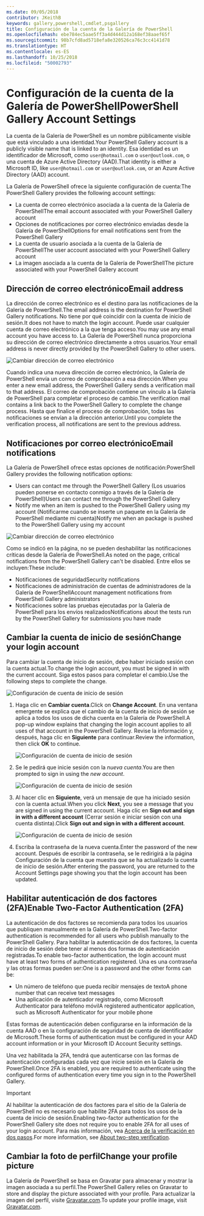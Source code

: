 ```yaml
---
ms.date: 09/05/2018
contributor: JKeithB
keywords: gallery,powershell,cmdlet,psgallery
title: Configuración de la cuenta de la Galería de PowerShell
ms.openlocfilehash: ebe784ec5aae5ff3a4d444d12a168ef38aaef65f
ms.sourcegitcommit: 98b7cfd8ad5718efa8e320526ca76c3cc4141d78
ms.translationtype: HT
ms.contentlocale: es-ES
ms.lasthandoff: 10/25/2018
ms.locfileid: "50002793"
---
```

# <a name="powershell-gallery-account-settings"></a><span data-ttu-id="a876f-103">Configuración de la cuenta de la Galería de PowerShell</span><span class="sxs-lookup"><span data-stu-id="a876f-103">PowerShell Gallery Account Settings</span></span>

<span data-ttu-id="a876f-104">La cuenta de la Galería de PowerShell es un nombre públicamente visible que está vinculado a una identidad.</span><span class="sxs-lookup"><span data-stu-id="a876f-104">Your PowerShell Gallery account is a publicly visible name that is linked to an identity.</span></span> <span data-ttu-id="a876f-105">Esa identidad es un identificador de Microsoft, como `user@hotmail.com` o `user@outlook.com`, o una cuenta de Azure Active Directory (AAD).</span><span class="sxs-lookup"><span data-stu-id="a876f-105">That identity is either a Microsoft ID, like `user@hotmail.com` or `user@outlook.com`, or an Azure Active Directory (AAD) account.</span></span>

<span data-ttu-id="a876f-106">La Galería de PowerShell ofrece la siguiente configuración de cuenta:</span><span class="sxs-lookup"><span data-stu-id="a876f-106">The PowerShell Gallery provides the following account settings:</span></span>

- <span data-ttu-id="a876f-107">La cuenta de correo electrónico asociada a la cuenta de la Galería de PowerShell</span><span class="sxs-lookup"><span data-stu-id="a876f-107">The email account associated with your PowerShell Gallery account</span></span>
- <span data-ttu-id="a876f-108">Opciones de notificaciones por correo electrónico enviadas desde la Galería de PowerShell</span><span class="sxs-lookup"><span data-stu-id="a876f-108">Options for email notifications sent from the PowerShell Gallery</span></span>
- <span data-ttu-id="a876f-109">La cuenta de usuario asociada a la cuenta de la Galería de PowerShell</span><span class="sxs-lookup"><span data-stu-id="a876f-109">The user account associated with your PowerShell Gallery account</span></span>
- <span data-ttu-id="a876f-110">La imagen asociada a la cuenta de la Galería de PowerShell</span><span class="sxs-lookup"><span data-stu-id="a876f-110">The picture associated with your PowerShell Gallery account</span></span>

## <a name="email-address"></a><span data-ttu-id="a876f-111">Dirección de correo electrónico</span><span class="sxs-lookup"><span data-stu-id="a876f-111">Email address</span></span>

<span data-ttu-id="a876f-112">La dirección de correo electrónico es el destino para las notificaciones de la Galería de PowerShell.</span><span class="sxs-lookup"><span data-stu-id="a876f-112">The email address is the destination for PowerShell Gallery notifications.</span></span> <span data-ttu-id="a876f-113">No tiene por qué coincidir con la cuenta de inicio de sesión.</span><span class="sxs-lookup"><span data-stu-id="a876f-113">It does not have to match the login account.</span></span> <span data-ttu-id="a876f-114">Puede usar cualquier cuenta de correo electrónico a la que tenga acceso.</span><span class="sxs-lookup"><span data-stu-id="a876f-114">You may use any email account you have access to.</span></span> <span data-ttu-id="a876f-115">La Galería de PowerShell nunca proporciona su dirección de correo electrónico directamente a otros usuarios.</span><span class="sxs-lookup"><span data-stu-id="a876f-115">Your email address is never directly provided by the PowerShell Gallery to other users.</span></span>

![Cambiar dirección de correo electrónico](../../Images/PSGallery_AcccountEmailAddress.png)

<span data-ttu-id="a876f-117">Cuando indica una nueva dirección de correo electrónico, la Galería de PowerShell envía un correo de comprobación a esa dirección.</span><span class="sxs-lookup"><span data-stu-id="a876f-117">When you enter a new email address, the PowerShell Gallery sends a verification mail to that address.</span></span> <span data-ttu-id="a876f-118">El correo de comprobación contiene un vínculo a la Galería de PowerShell para completar el proceso de cambio.</span><span class="sxs-lookup"><span data-stu-id="a876f-118">The verification mail contains a link back to the PowerShell Gallery to complete the change process.</span></span> <span data-ttu-id="a876f-119">Hasta que finalice el proceso de comprobación, todas las notificaciones se envían a la dirección anterior.</span><span class="sxs-lookup"><span data-stu-id="a876f-119">Until you complete the verification process, all notifications are sent to the previous address.</span></span>

## <a name="email-notifications"></a><span data-ttu-id="a876f-120">Notificaciones por correo electrónico</span><span class="sxs-lookup"><span data-stu-id="a876f-120">Email notifications</span></span>

<span data-ttu-id="a876f-121">La Galería de PowerShell ofrece estas opciones de notificación:</span><span class="sxs-lookup"><span data-stu-id="a876f-121">PowerShell Gallery provides the following notification options:</span></span>

- <span data-ttu-id="a876f-122">Users can contact me through the PowerShell Gallery (Los usuarios pueden ponerse en contacto conmigo a través de la Galería de PowerShell)</span><span class="sxs-lookup"><span data-stu-id="a876f-122">Users can contact me through the PowerShell Gallery</span></span>
- <span data-ttu-id="a876f-123">Notify me when an item is pushed to the PowerShell Gallery using my account (Notificarme cuando se inserte un paquete en la Galería de PowerShell mediante mi cuenta)</span><span class="sxs-lookup"><span data-stu-id="a876f-123">Notify me when an package is pushed to the PowerShell Gallery using my account</span></span>

![Cambiar dirección de correo electrónico](../../Images/PSGallery_AccountEmailOptions.png)

<span data-ttu-id="a876f-125">Como se indicó en la página, no se pueden deshabilitar las notificaciones críticas desde la Galería de PowerShell.</span><span class="sxs-lookup"><span data-stu-id="a876f-125">As noted on the page, critical notifications from the PowerShell Gallery can't be disabled.</span></span>
<span data-ttu-id="a876f-126">Entre ellos se incluyen:</span><span class="sxs-lookup"><span data-stu-id="a876f-126">These include:</span></span>

- <span data-ttu-id="a876f-127">Notificaciones de seguridad</span><span class="sxs-lookup"><span data-stu-id="a876f-127">Security notifications</span></span>
- <span data-ttu-id="a876f-128">Notificaciones de administración de cuentas de administradores de la Galería de PowerShell</span><span class="sxs-lookup"><span data-stu-id="a876f-128">Account management notifications from PowerShell Gallery administrators</span></span>
- <span data-ttu-id="a876f-129">Notificaciones sobre las pruebas ejecutadas por la Galería de PowerShell para los envíos realizados</span><span class="sxs-lookup"><span data-stu-id="a876f-129">Notifications about the tests run by the PowerShell Gallery for submissions you have made</span></span>

## <a name="change-your-login-account"></a><span data-ttu-id="a876f-130">Cambiar la cuenta de inicio de sesión</span><span class="sxs-lookup"><span data-stu-id="a876f-130">Change your login account</span></span>

<span data-ttu-id="a876f-131">Para cambiar la cuenta de inicio de sesión, debe haber iniciado sesión con la cuenta actual.</span><span class="sxs-lookup"><span data-stu-id="a876f-131">To change the login account, you must be signed in with the current account.</span></span> <span data-ttu-id="a876f-132">Siga estos pasos para completar el cambio.</span><span class="sxs-lookup"><span data-stu-id="a876f-132">Use the following steps to complete the change.</span></span>

![Configuración de cuenta de inicio de sesión](../../Images/PSGallery_LoginAccountSettings.png)

1. <span data-ttu-id="a876f-134">Haga clic en **Cambiar cuenta**.</span><span class="sxs-lookup"><span data-stu-id="a876f-134">Click on **Change Account**.</span></span> <span data-ttu-id="a876f-135">En una ventana emergente se explica que el cambio de la cuenta de inicio de sesión se aplica a todos los usos de dicha cuenta en la Galería de PowerShell.</span><span class="sxs-lookup"><span data-stu-id="a876f-135">A pop-up window explains that changing the login account applies to all uses of that account in the PowerShell Gallery.</span></span> <span data-ttu-id="a876f-136">Revise la información y, después, haga clic en **Siguiente** para continuar.</span><span class="sxs-lookup"><span data-stu-id="a876f-136">Review the information, then click **OK** to continue.</span></span>

   ![Configuración de cuenta de inicio de sesión](../../Images/PSGallery_LoginAccountChange-1.png)

2. <span data-ttu-id="a876f-138">Se le pedirá que inicie sesión con la _nueva cuenta_.</span><span class="sxs-lookup"><span data-stu-id="a876f-138">You are then prompted to sign in using the _new account_.</span></span>

   ![Configuración de cuenta de inicio de sesión](../../Images/PSGallery_LoginAccountChange-2.png)

3. <span data-ttu-id="a876f-140">Al hacer clic en **Siguiente**, verá un mensaje de que ha iniciado sesión con la cuenta actual.</span><span class="sxs-lookup"><span data-stu-id="a876f-140">When you click **Next**, you see a message that you are signed in using the current account.</span></span>
   <span data-ttu-id="a876f-141">Haga clic en **Sign out and sign in with a different account** (Cerrar sesión e iniciar sesión con una cuenta distinta).</span><span class="sxs-lookup"><span data-stu-id="a876f-141">Click **Sign out and sign in with a different account**.</span></span>

   ![Configuración de cuenta de inicio de sesión](../../Images/PSGallery_LoginAccountChange-3.png)

4. <span data-ttu-id="a876f-143">Escriba la contraseña de la nueva cuenta.</span><span class="sxs-lookup"><span data-stu-id="a876f-143">Enter the password of the new account.</span></span> <span data-ttu-id="a876f-144">Después de escribir la contraseña, se le redirigirá a la página Configuración de la cuenta que muestra que se ha actualizado la cuenta de inicio de sesión.</span><span class="sxs-lookup"><span data-stu-id="a876f-144">After entering the password, you are returned to the Account Settings page showing you that the login account has been updated.</span></span>


## <a name="enable-two-factor-authentication-2fa"></a><span data-ttu-id="a876f-145">Habilitar autenticación de dos factores (2FA)</span><span class="sxs-lookup"><span data-stu-id="a876f-145">Enable Two-Factor Authentication (2FA)</span></span>

<span data-ttu-id="a876f-146">La autenticación de dos factores se recomienda para todos los usuarios que publiquen manualmente en la Galería de PowerShell.</span><span class="sxs-lookup"><span data-stu-id="a876f-146">Two-factor authentication is recommended for all users who publish manually to the PowerShell Gallery.</span></span> <span data-ttu-id="a876f-147">Para habilitar la autenticación de dos factores, la cuenta de inicio de sesión debe tener al menos dos formas de autenticación registradas.</span><span class="sxs-lookup"><span data-stu-id="a876f-147">To enable two-factor authentication, the login account must have at least two forms of authentication registered.</span></span> <span data-ttu-id="a876f-148">Una es una contraseña y las otras formas pueden ser:</span><span class="sxs-lookup"><span data-stu-id="a876f-148">One is a password and the other forms can be:</span></span>

- <span data-ttu-id="a876f-149">Un número de teléfono que pueda recibir mensajes de texto</span><span class="sxs-lookup"><span data-stu-id="a876f-149">A phone number that can receive text messages</span></span>
- <span data-ttu-id="a876f-150">Una aplicación de autenticador registrado, como Microsoft Authenticator para teléfono móvil</span><span class="sxs-lookup"><span data-stu-id="a876f-150">A registered authenticator application, such as Microsoft Authenticator for your mobile phone</span></span>

<span data-ttu-id="a876f-151">Estas formas de autenticación deben configurarse en la información de la cuenta AAD o en la configuración de seguridad de cuenta de identificador de Microsoft.</span><span class="sxs-lookup"><span data-stu-id="a876f-151">These forms of authentication must be configured in your AAD account information or in your Microsoft ID Account Security settings.</span></span>

<span data-ttu-id="a876f-152">Una vez habilitada la 2FA, tendrá que autenticarse con las formas de autenticación configuradas cada vez que inicie sesión en la Galería de PowerShell.</span><span class="sxs-lookup"><span data-stu-id="a876f-152">Once 2FA is enabled, you are required to authenticate using the configured forms of authentication every time you sign in to the PowerShell Gallery.</span></span>

> [!IMPORTANT]
> <span data-ttu-id="a876f-153">Al habilitar la autenticación de dos factores para el sitio de la Galería de PowerShell no es necesario que habilite 2FA para todos los usos de la cuenta de inicio de sesión.</span><span class="sxs-lookup"><span data-stu-id="a876f-153">Enabling two-factor authentication for the PowerShell Gallery site does not require you to enable 2FA for all uses of your login account.</span></span> <span data-ttu-id="a876f-154">Para más información, vea [Acerca de la verificación en dos pasos](https://support.microsoft.com/help/12408/microsoft-account-about-two-step-verification).</span><span class="sxs-lookup"><span data-stu-id="a876f-154">For more information, see [About two-step verification](https://support.microsoft.com/help/12408/microsoft-account-about-two-step-verification).</span></span>

## <a name="change-your-profile-picture"></a><span data-ttu-id="a876f-155">Cambiar la foto de perfil</span><span class="sxs-lookup"><span data-stu-id="a876f-155">Change your profile picture</span></span>

<span data-ttu-id="a876f-156">La Galería de PowerShell se basa en Gravatar para almacenar y mostrar la imagen asociada a su perfil.</span><span class="sxs-lookup"><span data-stu-id="a876f-156">The PowerShell Gallery relies on Gravatar to store and display the picture associated with your profile.</span></span> <span data-ttu-id="a876f-157">Para actualizar la imagen del perfil, visite [Gravatar.com](http://www.gravatar.com/).</span><span class="sxs-lookup"><span data-stu-id="a876f-157">To update your profile image, visit [Gravatar.com](http://www.gravatar.com/).</span></span>
